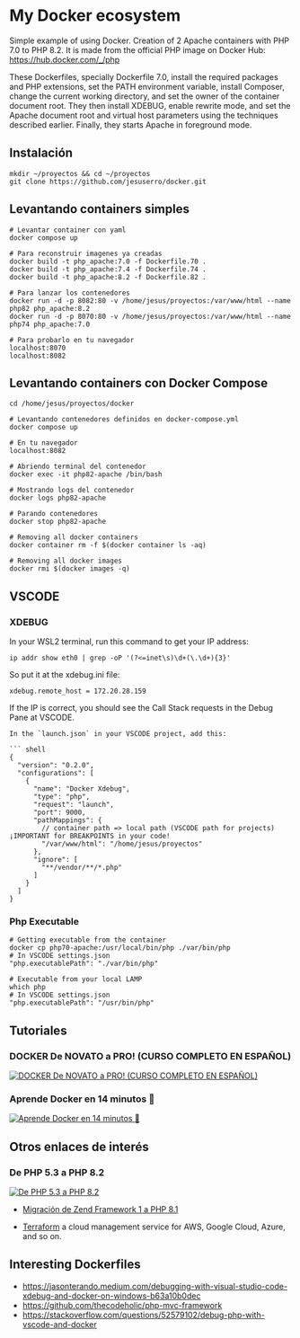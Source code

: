 # My Docker ecosystem

Simple example of using Docker. Creation of 2 Apache containers with PHP 7.0 to PHP 8.2.
It is made from the official PHP image on Docker Hub: <https://hub.docker.com/_/php>

These Dockerfiles, specially Dockerfile 7.0, install the required packages and PHP extensions, set the PATH environment variable, install Composer, change the current working directory, and set the owner of the container document root. They then install XDEBUG, enable rewrite mode, and set the Apache document root and virtual host parameters using the techniques described earlier. Finally, they starts Apache in foreground mode.

## Instalación

``` shell
mkdir ~/proyectos && cd ~/proyectos
git clone https://github.com/jesuserro/docker.git
```

## Levantando containers simples

``` shell
# Levantar container con yaml
docker compose up

# Para reconstruir imagenes ya creadas
docker build -t php_apache:7.0 -f Dockerfile.70 .
docker build -t php_apache:7.4 -f Dockerfile.74 .
docker build -t php_apache:8.2 -f Dockerfile.82 .

# Para lanzar los contenedores
docker run -d -p 8082:80 -v /home/jesus/proyectos:/var/www/html --name php82 php_apache:8.2
docker run -d -p 8070:80 -v /home/jesus/proyectos:/var/www/html --name php74 php_apache:7.0

# Para probarlo en tu navegador
localhost:8070
localhost:8082
```

## Levantando containers con Docker Compose

``` shell
cd /home/jesus/proyectos/docker

# Levantando contenedores definidos en docker-compose.yml
docker compose up

# En tu navegador
localhost:8082

# Abriendo terminal del contenedor
docker exec -it php82-apache /bin/bash

# Mostrando logs del contenedor
docker logs php82-apache

# Parando contenedores
docker stop php82-apache

# Removing all docker containers  
docker container rm -f $(docker container ls -aq)

# Removing all docker images  
docker rmi $(docker images -q)
```

## VSCODE

### XDEBUG

In your WSL2 terminal, run this command to get your IP address:

``` shell
ip addr show eth0 | grep -oP '(?<=inet\s)\d+(\.\d+){3}'
```

So put it at the xdebug.ini file:

``` shell
xdebug.remote_host = 172.20.28.159
```

If the IP is correct, you should see the Call Stack requests in the Debug Pane at VSCODE.

``` shell
In the `launch.json` in your VSCODE project, add this:

``` shell
{
  "version": "0.2.0",
  "configurations": [
    {
      "name": "Docker Xdebug",
      "type": "php",
      "request": "launch",
      "port": 9000,
      "pathMappings": {
        // container path => local path (VSCODE path for projects) ¡IMPORTANT for BREAKPOINTS in your code!
        "/var/www/html": "/home/jesus/proyectos" 
      },
      "ignore": [
        "**/vendor/**/*.php"
      ]
    }
  ]
}
```

### Php Executable

``` shell
# Getting executable from the container
docker cp php70-apache:/usr/local/bin/php ./var/bin/php
# In VSCODE settings.json
"php.executablePath": "./var/bin/php"

# Executable from your local LAMP
which php
# In VSCODE settings.json
"php.executablePath": "/usr/bin/php"
```

## Tutoriales

### DOCKER De NOVATO a PRO! (CURSO COMPLETO EN ESPAÑOL)

[![DOCKER De NOVATO a PRO! (CURSO COMPLETO EN ESPAÑOL)](https://img.youtube.com/vi/CV_Uf3Dq-EU/0.jpg)](https://www.youtube.com/watch?v=CV_Uf3Dq-EU)

### Aprende Docker en 14 minutos 🐳

[![Aprende Docker en 14 minutos 🐳](https://img.youtube.com/vi/6idFknRIOp4/0.jpg)](https://www.youtube.com/watch?v=6idFknRIOp4)

## Otros enlaces de interés

### De PHP 5.3 a PHP 8.2

[![De PHP 5.3 a PHP 8.2](https://img.youtube.com/vi/BHAYO6esXlw/0.jpg)](https://www.youtube.com/watch?v=BHAYO6esXlw)

- [Migración de Zend Framework 1 a PHP 8.1](https://github.com/Shardj/zf1-future)

- [Terraform](https://registry.terraform.io/) a cloud management service for AWS, Google Cloud, Azure, and so on.

## Interesting Dockerfiles

- <https://jasonterando.medium.com/debugging-with-visual-studio-code-xdebug-and-docker-on-windows-b63a10b0dec>
- <https://github.com/thecodeholic/php-mvc-framework>
- <https://stackoverflow.com/questions/52579102/debug-php-with-vscode-and-docker>
